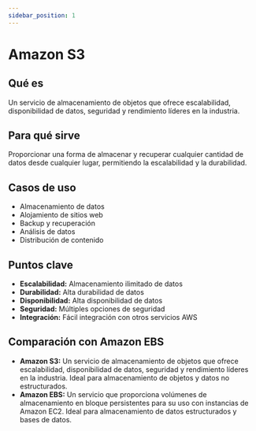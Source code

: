 ```yaml
---
sidebar_position: 1
---
```


# Amazon S3

## Qué es
Un servicio de almacenamiento de objetos que ofrece escalabilidad, disponibilidad de datos, seguridad y rendimiento líderes en la industria.

## Para qué sirve
Proporcionar una forma de almacenar y recuperar cualquier cantidad de datos desde cualquier lugar, permitiendo la escalabilidad y la durabilidad.

## Casos de uso
- Almacenamiento de datos
- Alojamiento de sitios web
- Backup y recuperación
- Análisis de datos
- Distribución de contenido

## Puntos clave
- **Escalabilidad:** Almacenamiento ilimitado de datos
- **Durabilidad:** Alta durabilidad de datos
- **Disponibilidad:** Alta disponibilidad de datos
- **Seguridad:** Múltiples opciones de seguridad
- **Integración:** Fácil integración con otros servicios AWS

## Comparación con Amazon EBS
- **Amazon S3:** Un servicio de almacenamiento de objetos que ofrece escalabilidad, disponibilidad de datos, seguridad y rendimiento líderes en la industria. Ideal para almacenamiento de objetos y datos no estructurados.
- **Amazon EBS:** Un servicio que proporciona volúmenes de almacenamiento en bloque persistentes para su uso con instancias de Amazon EC2. Ideal para almacenamiento de datos estructurados y bases de datos. 